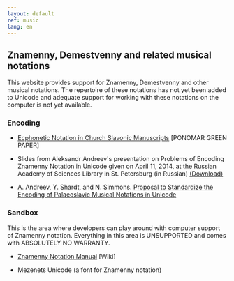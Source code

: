 ```yaml
---
layout: default
ref: music
lang: en
---
```


## Znamenny, Demestvenny and related musical notations

This website provides support for Znamenny, Demestvenny and other musical notations. The repertoire of these notations 
has not yet been added to Unicode and adequate support for working with these notations on the computer is not yet 
available.

### Encoding

* [Ecphonetic Notation in Church Slavonic Manuscripts](http://www.ponomar.net/files/ecphonetic.pdf) [PONOMAR GREEN PAPER]

* Slides from Aleksandr Andreev's presentation on Problems of Encoding Znamenny Notation in Unicode 
  given on April 11, 2014, at the Russian Academy of Sciences Library in St. Petersburg (in Russian) 
  [(Download)](http://www.ponomar.net/files/andreev_bch.pdf)

* A. Andreev, Y. Shardt, and N. Simmons. [Proposal to Standardize the Encoding of Palaeoslavic Musical Notations in Unicode](http://www.ponomar.net/files/palaeoslavic.pdf)

### Sandbox

This is the area where developers can play around with computer support of Znamenny notation. Everything in this area 
is UNSUPPORTED and comes with ABSOLUTELY NO WARRANTY.

* [Znamenny Notation Manual](http://www.ponomar.net/wiki/doku.php?id=znamenny_manual) [Wiki]

* Mezenets Unicode (a font for Znamenny notation)
